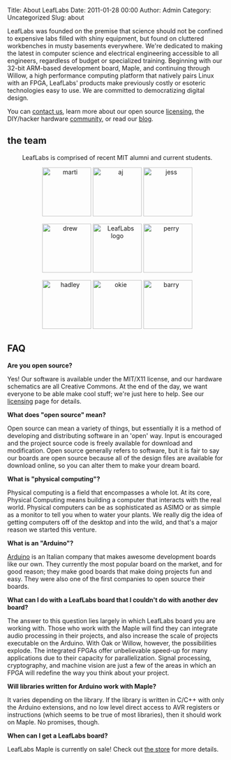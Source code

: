Title: About LeafLabs
Date: 2011-01-28 00:00
Author: Admin
Category: Uncategorized
Slug: about

LeafLabs was founded on the premise that science should not be confined
to expensive labs filled with shiny equipment, but found on cluttered
workbenches in musty basements everywhere. We're dedicated to making the
latest in computer science and electrical engineering accessible to all
engineers, regardless of budget or specialized training. Beginning with
our 32-bit ARM-based development board, Maple, and continuing through
Willow, a high performance computing platform that natively pairs Linux
with an FPGA, LeafLabs' products make previously costly or esoteric
technologies easy to use. We are committed to democratizing digital
design.

You can [contact us][], learn more about our open source [licensing][],
the DIY/hacker hardware [community][], or read our [blog][].

the team
--------

<div style="text-align: center; width: 100%;">LeafLabs is comprised of recent MIT alumni and current students.</p>
<p><img class="alignnone" title="marti" src="http://leaflabs.com/wp-content/uploads/2010/02/martisdljhfpdsklfjs.jpg" alt="marti" width="112" height="112" /> <img class="alignnone" title="aj" src="http://leaflabs.com/wp-content/uploads/2010/02/AJ4now.jpg" alt="aj" width="112" height="112" /> <img class="alignnone" title="jess" src="http://leaflabs.com/wp-content/uploads/2010/02/Jess.jpg" alt="jess" width="112" height="112" /></p>
<p><img class="alignnone" title="drew" src="http://leaflabs.com/wp-content/uploads/2010/02/Drew3.jpg" alt="drew" width="112" height="112" /> <img class="alignnone" title="LeafLabs" src="http://static.leaflabs.net/img/leaflogo.png" alt="LeafLabs logo" width="112" height="112" /> <img class="alignnone" title="perry" src="http://leaflabs.com/wp-content/uploads/2010/02/n707184_32123242_3056.jpg" alt="perry" width="112" height="112" /></p>
<p><img class="alignnone" title="hadley" src="http://leaflabs.com/wp-content/uploads/2010/02/hadley.jpg" alt="hadley" width="112" height="112" /> <img class="alignnone" title="okie" src="http://leaflabs.com/wp-content/uploads/2010/02/okie-pcb-150x150.jpg" alt="okie" width="112" height="112" /> <img class="alignnone" title="barry" src="http://leaflabs.com/wp-content/uploads/2010/02/Barry.jpg" alt="barry" width="112" height="112" /> </p>
</div>

FAQ
---

</p>

**Are you open source?**

Yes! Our software is available under the MIT/X11 license, and our
hardware schematics are all Creative Commons. At the end of the day, we
want everyone to be able make cool stuff; we're just here to help. See
our [licensing][] page for details.

**What does "open source" mean?**

Open source can mean a variety of things, but essentially it is a method
of developing and distributing software in an 'open' way. Input is
encouraged and the project source code is freely available for download
and modification. Open source generally refers to software, but it is
fair to say our boards are open source because all of the design files
are available for download online, so you can alter them to make your
dream board.

**What is "physical computing"?**

Physical computing is a field that encompasses a whole lot. At its core,
Physical Computing means building a computer that interacts with the
real world. Physical computers can be as sophisticated as ASIMO or as
simple as a monitor to tell you when to water your plants. We really dig
the idea of getting computers off of the desktop and into the wild, and
that's a major reason we started this venture.

**What is an "Arduino"?**

[Arduino][] is an Italian company that makes awesome development boards
like our own. They currently the most popular board on the market, and
for good reason; they make good boards that make doing projects fun and
easy. They were also one of the first companies to open source their
boards.

**What can I do with a LeafLabs board that I couldn't do with another
dev board?**

The answer to this question lies largely in which LeafLabs board you are
working with. Those who work with the Maple will find they can integrate
audio processing in their projects, and also increase the scale of
projects executable on the Arduino. With Oak or Willow, however, the
possibilities explode. The integrated FPGAs offer unbelievable speed-up
for many applications due to their capacity for parallelization. Signal
processing, cryptography, and machine vision are just a few of the areas
in which an FPGA will redefine the way you think about your project.

**Will libraries written for Arduino work with Maple?**

It varies depending on the library. If the library is written in C/C++
with only the Arduino extensions, and no low level direct access to AVR
registers or instructions (which seems to be true of most libraries),
then it should work on Maple. No promises, though.

**When can I get a LeafLabs board?**

LeafLabs Maple is currently on sale! Check out [the store][] for more
details.

  [contact us]: /contact/
  [licensing]: /licensing/
  [community]: /community/
  [blog]: /blog/
  [marti]: http://leaflabs.com/wp-content/uploads/2010/02/martisdljhfpdsklfjs.jpg
    "marti"
  [aj]: http://leaflabs.com/wp-content/uploads/2010/02/AJ4now.jpg "aj"
  [jess]: http://leaflabs.com/wp-content/uploads/2010/02/Jess.jpg "jess"
  [drew]: http://leaflabs.com/wp-content/uploads/2010/02/Drew3.jpg
    "drew"
  [LeafLabs logo]: http://static.leaflabs.net/img/leaflogo.png
    "LeafLabs"
  [perry]: http://leaflabs.com/wp-content/uploads/2010/02/n707184_32123242_3056.jpg
    "perry"
  [hadley]: http://leaflabs.com/wp-content/uploads/2010/02/hadley.jpg
    "hadley"
  [okie]: http://leaflabs.com/wp-content/uploads/2010/02/okie-pcb-150x150.jpg
    "okie"
  [barry]: http://leaflabs.com/wp-content/uploads/2010/02/Barry.jpg
    "barry"
  [Arduino]: http://arduino.cc
  [the store]: /store/
